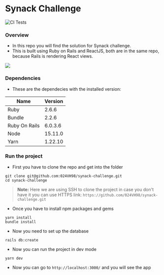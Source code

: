 # Synack Challenge

![CI Tests](https://github.com/024VH98/synack-challenge/actions/workflows/ci-tests.yml/badge.svg)
### Overview

- In this repo you will find the solution for Synack challenge.
- This is built using Ruby on Rails and ReactJS, both are in the same repo, because Rails is rendering React views.

![](./doc/assets/demo.gif)

### Dependencies
- These are the dependecies with the installed version:

| Name          | Version |
| ------------- | ------- |
| Ruby          | 2.6.6   |
| Bundle        | 2.2.6   |
| Ruby On Rails | 6.0.3.6 |
| Node          | 15.11.0 |
| Yarn          | 1.22.10 |

### Run the project

- First you have to clone the repo and get into the folder

```
git clone git@github.com:024VH98/synack-challenge.git
cd synack-challenge
```

> **Note:** Here we are using SSH to clone the project in case you don't have it you can use HTTPS link: `https://github.com/024VH98/synack-challenge.git`

- Once you have to install npm packages and gems

```
yarn install
bundle install
```

- Now you need to set up the database

```
rails db:create
```

- Now you can run the project in dev mode

```
yarn dev
```

- Now you can go to `http://localhost:3000/` and you will see the app
